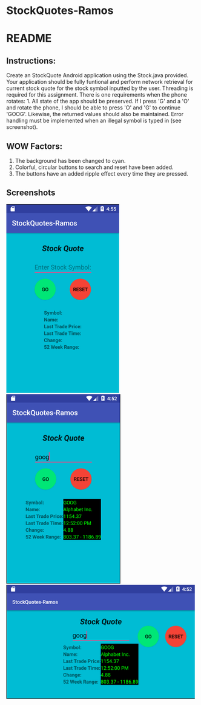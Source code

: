 # StockQuotes-Ramos  
# README 

## Instructions:  

Create an StockQuote Android application using the Stock.java provided. Your application should be fully funtional and perform network retrieval for current stock quote for the stock symbol inputted by the user. Threading is required for this assignment. There is one requirements when the phone rotates: 1. All state of the app should be preserved. If I press 'G' and a 'O' and rotate the phone, I should be able to press 'O' and 'G' to continue 'GOOG'. Likewise, the returned values should also be maintained. Error handling must be implemented when an illegal symbol is typed in (see screenshot).

## WOW Factors:
1. The background has been changed to cyan.
2. Colorful, circular buttons to search and reset have been added.
3. The buttons have an added ripple effect every time they are pressed.

## Screenshots
![Screenshot1](https://github.com/ricky52194/StockQuotes-Ramos/blob/master/Screen%20Shot%202018-03-15%20at%2012.55.56%20PM.png)  
![Screenshot2](https://github.com/ricky52194/StockQuotes-Ramos/blob/master/Screen%20Shot%202018-03-15%20at%2012.52.36%20PM.png)  
![Screenshot3](https://github.com/ricky52194/StockQuotes-Ramos/blob/master/Screen%20Shot%202018-03-15%20at%2012.52.52%20PM.png)  
